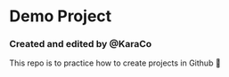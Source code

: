 # Demo Project

### Created and edited by @KaraCo

This repo is to practice how to create projects in Github :tada:
